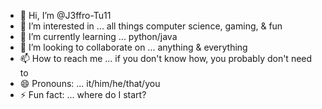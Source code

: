 - 👋 Hi, I’m @J3ffro-Tu11
- 👀 I’m interested in ... all things computer science, gaming, & fun
- 🌱 I’m currently learning ... python/java
- 💞️ I’m looking to collaborate on ... anything & everything
- 📫 How to reach me ... if you don't know how, you probably don't need to
- 😄 Pronouns: ... it/him/he/that/you
- ⚡ Fun fact: ... where do I start?

<!---
J3ffro-Tu11/J3ffro-Tu11 is a ✨ special ✨ repository because its `README.md` (this file) appears on your GitHub profile.
You can click the Preview link to take a look at your changes.
--->
